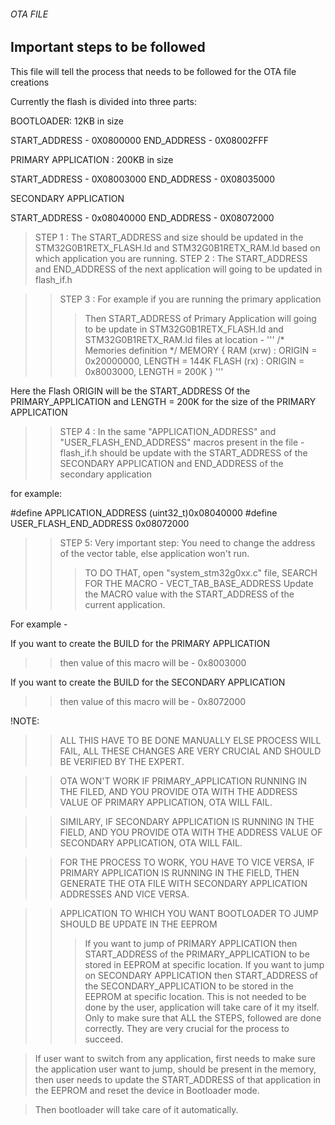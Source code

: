 ###### OTA FILE #####
## Important steps to be followed ##

This file will tell the process that needs to be followed for the OTA file creations

Currently the flash is divided into three parts:

BOOTLOADER: 12KB in size

START_ADDRESS - 0X0800000
END_ADDRESS - 0X08002FFF

PRIMARY APPLICATION : 200KB in size

START_ADDRESS - 0X08003000
END_ADDRESS - 0X08035000

SECONDARY APPLICATION

START_ADDRESS - 0x08040000
END_ADDRESS - 0X08072000


> STEP 1 : The START_ADDRESS and size should be updated in the STM32G0B1RETX_FLASH.ld and STM32G0B1RETX_RAM.ld based on which application you are running.
> STEP 2 : The START_ADDRESS and END_ADDRESS of the next application will going to be updated in flash_if.h

>> STEP 3 : For example if you are running the primary application
>>> Then START_ADDRESS of Primary Application will going to be update in STM32G0B1RETX_FLASH.ld and STM32G0B1RETX_RAM.ld files at location  - 
'''
/* Memories definition */
MEMORY
{
  RAM    (xrw)    : ORIGIN = 0x20000000,   LENGTH = 144K
  FLASH    (rx)    : ORIGIN = 0x8003000,   LENGTH = 200K
}
'''

Here the Flash ORIGIN will be the START_ADDRESS Of the PRIMARY_APPLICATION
and LENGTH = 200K for the size of the PRIMARY APPLICATION

>> STEP 4 : In the same "APPLICATION_ADDRESS" and "USER_FLASH_END_ADDRESS" macros present in the file - flash_if.h
should be update with the START_ADDRESS of the SECONDARY APPLICATION and END_ADDRESS of the secondary application

for example:

#define APPLICATION_ADDRESS     (uint32_t)0x08040000
#define USER_FLASH_END_ADDRESS        0x08072000

>> STEP 5: Very important step: You need to change the address of the vector table, else application won't run.
>>> TO DO THAT, open "system_stm32g0xx.c" file, 
>>> SEARCH FOR THE MACRO - VECT_TAB_BASE_ADDRESS
>>> Update the MACRO value with the START_ADDRESS of the current application.

For example - 

If you want to create the BUILD for the PRIMARY APPLICATION
>> then value of this macro will be - 0x8003000

If you want to create the BUILD for the SECONDARY APPLICATION
>> then value of this macro will be - 0x8072000


!NOTE: 
>> ALL THIS HAVE TO BE DONE MANUALLY ELSE PROCESS WILL FAIL, ALL THESE CHANGES ARE VERY CRUCIAL AND SHOULD BE VERIFIED BY THE EXPERT.

>> OTA WON'T WORK IF PRIMARY_APPLICATION RUNNING IN THE FILED, AND YOU PROVIDE OTA WITH THE ADDRESS VALUE OF PRIMARY APPLICATION, OTA WILL FAIL.

>> SIMILARY, IF SECONDARY APPLICATION IS RUNNING IN THE FIELD, AND YOU PROVIDE OTA WITH THE ADDRESS VALUE OF SECONDARY APPLICATION, OTA WILL FAIL.

>> FOR THE PROCESS TO WORK, YOU HAVE TO VICE VERSA, IF PRIMARY APPLICATION IS RUNNING IN THE FIELD, THEN GENERATE THE OTA FILE WITH SECONDARY APPLICATION ADDRESSES AND VICE VERSA.



>> APPLICATION TO WHICH YOU WANT BOOTLOADER TO JUMP SHOULD BE UPDATE IN THE EEPROM
>>> If you want to jump of PRIMARY APPLICATION then START_ADDRESS of the PRIMARY_APPLICATION to be stored in EEPROM at specific location.
>>> If you want to jump on SECONDARY APPLICATION then START_ADDRESS of the SECONDARY_APPLICATION to be stored in the EEPROM at specific location.
>> This is not needed to be done by the user, application will take care of it my itself.
>> Only to make sure that ALL the STEPS, followed are done correctly.
>> They are very crucial for the process to succeed.


> If user want to switch from any application, first needs to make sure the application user want to jump, should be present in the memory, then user needs to update the START_ADDRESS of that application in the EEPROM and reset the device in Bootloader mode.

> Then bootloader will take care of it automatically.
